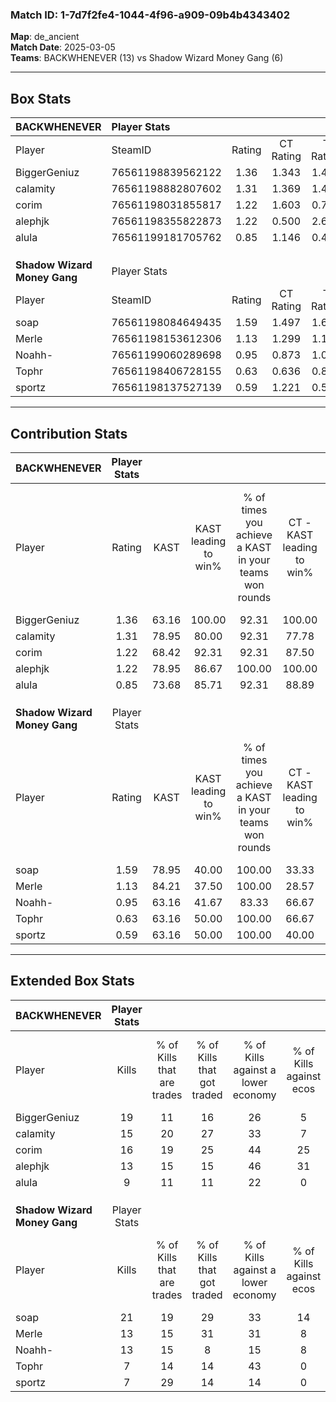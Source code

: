 ### Match ID: 1-7d7f2fe4-1044-4f96-a909-09b4b4343402  
**Map**: de_ancient  
**Match Date**: 2025-03-05  
**Teams**: BACKWHENEVER (13) vs Shadow Wizard Money Gang (6)  

---  

## Box Stats  

| **BACKWHENEVER**             | Player Stats      |        |           |          |       |       |       |         |        |      |     |
| :- | :- | :-: | :-: | :-: | :-: | :-: | :-: | :-: | :-: | :-: | :-: |
| Player                       | SteamID           | Rating | CT Rating | T Rating | KAST  |  ADR  | Kills | Assists | Deaths | K/D  | HS% |
| BiggerGeniuz                 | 76561198839562122 |  1.36  |   1.343   |  1.472   | 63.16 | 73.5  |  19   |    4    |   10   | 1.90 | 42  |
| calamity                     | 76561198882807602 |  1.31  |   1.369   |  1.466   | 78.95 | 97.2  |  15   |    9    |   13   | 1.15 | 40  |
| corim                        | 76561198031855817 |  1.22  |   1.603   |  0.791   | 68.42 | 107.3 |  16   |    7    |   16   | 1.00 | 43  |
| alephjk                      | 76561198355822873 |  1.22  |   0.500   |  2.632   | 78.95 | 67.2  |  13   |    6    |   9    | 1.44 | 30  |
| alula                        | 76561199181705762 |  0.85  |   1.146   |  0.488   | 73.68 | 64.1  |   9   |    5    |   14   | 0.64 | 66  |
|                              |                   |        |           |          |       |       |       |         |        |      |     |
|                              |                   |        |           |          |       |       |       |         |        |      |     |
|                              |                   |        |           |          |       |       |       |         |        |      |     |
| **Shadow Wizard Money Gang** | Player Stats      |        |           |          |       |       |       |         |        |      |     |
| Player                       | SteamID           | Rating | CT Rating | T Rating | KAST  |  ADR  | Kills | Assists | Deaths | K/D  | HS% |
| soap                         | 76561198084649435 |  1.59  |   1.497   |  1.646   | 78.95 | 115.0 |  21   |    4    |   14   | 1.50 | 61  |
| Merle                        | 76561198153612306 |  1.13  |   1.299   |  1.160   | 84.21 | 77.8  |  13   |    6    |   15   | 0.87 | 61  |
| Noahh-                       | 76561199060289698 |  0.95  |   0.873   |  1.091   | 63.16 | 66.3  |  13   |    4    |   14   | 0.93 | 69  |
| Tophr                        | 76561198406728155 |  0.63  |   0.636   |  0.850   | 63.16 | 56.7  |   7   |    5    |   15   | 0.47 | 71  |
| sportz                       | 76561198137527139 |  0.59  |   1.221   |  0.547   | 63.16 | 49.1  |   7   |    2    |   15   | 0.47 | 57  |
---  

## Contribution Stats  

| **BACKWHENEVER**             | Player Stats |       |                      |                                                        |                           |                                                             |                          |                                                            |
| :- | :-: | :-: | :-: | :-: | :-: | :-: | :-: | :-: |
| Player                       |    Rating    | KAST  | KAST leading to win% | % of times you achieve a KAST in your teams won rounds | CT - KAST leading to win% | CT - % of times you achieve a KAST in your teams won rounds | T - KAST leading to win% | T - % of times you achieve a KAST in your teams won rounds |
| BiggerGeniuz                 |     1.36     | 63.16 |        100.00        |                         92.31                          |          100.00           |                            87.50                            |          100.00          |                           100.00                           |
| calamity                     |     1.31     | 78.95 |        80.00         |                         92.31                          |           77.78           |                            87.50                            |          83.33           |                           100.00                           |
| corim                        |     1.22     | 68.42 |        92.31         |                         92.31                          |           87.50           |                            87.50                            |          100.00          |                           100.00                           |
| alephjk                      |     1.22     | 78.95 |        86.67         |                         100.00                         |          100.00           |                           100.00                            |          71.43           |                           100.00                           |
| alula                        |     0.85     | 73.68 |        85.71         |                         92.31                          |           88.89           |                           100.00                            |          80.00           |                           80.00                            |
|                              |              |       |                      |                                                        |                           |                                                             |                          |                                                            |
|                              |              |       |                      |                                                        |                           |                                                             |                          |                                                            |
|                              |              |       |                      |                                                        |                           |                                                             |                          |                                                            |
| **Shadow Wizard Money Gang** | Player Stats |       |                      |                                                        |                           |                                                             |                          |                                                            |
| Player                       |    Rating    | KAST  | KAST leading to win% | % of times you achieve a KAST in your teams won rounds | CT - KAST leading to win% | CT - % of times you achieve a KAST in your teams won rounds | T - KAST leading to win% | T - % of times you achieve a KAST in your teams won rounds |
| soap                         |     1.59     | 78.95 |        40.00         |                         100.00                         |           33.33           |                           100.00                            |          44.44           |                           100.00                           |
| Merle                        |     1.13     | 84.21 |        37.50         |                         100.00                         |           28.57           |                           100.00                            |          44.44           |                           100.00                           |
| Noahh-                       |     0.95     | 63.16 |        41.67         |                         83.33                          |           66.67           |                           100.00                            |          33.33           |                           75.00                            |
| Tophr                        |     0.63     | 63.16 |        50.00         |                         100.00                         |           66.67           |                           100.00                            |          44.44           |                           100.00                           |
| sportz                       |     0.59     | 63.16 |        50.00         |                         100.00                         |           40.00           |                           100.00                            |          57.14           |                           100.00                           |
---  

## Extended Box Stats  

| **BACKWHENEVER**             | Player Stats |                            |                            |                                    |                         |                              |                                 |        |                             |                                     |                          |                               |                            |
| :- | :-: | :-: | :-: | :-: | :-: | :-: | :-: | :-: | :-: | :-: | :-: | :-: | :-: |
| Player                       |    Kills     | % of Kills that are trades | % of Kills that got traded | % of Kills against a lower economy | % of Kills against ecos | % of Kills that are flawless | % of Kills that are close duels | Deaths | % of Deaths that get traded | % of Deaths against a lower economy | % of Deaths against ecos | % of Deaths that are flawless | % of Deaths that are close |
| BiggerGeniuz                 |      19      |             11             |             16             |                 26                 |            5            |              68              |                5                |   10   |             10              |                 10                  |            10            |              90               |             10             |
| calamity                     |      15      |             20             |             27             |                 33                 |            7            |              53              |                7                |   13   |             31              |                 31                  |            8             |              54               |             8              |
| corim                        |      16      |             19             |             25             |                 44                 |           25            |              81              |                0                |   16   |             19              |                 19                  |            6             |              44               |             0              |
| alephjk                      |      13      |             15             |             15             |                 46                 |           31            |              54              |                8                |   9    |             22              |                  0                  |            0             |              78               |             0              |
| alula                        |      9       |             11             |             11             |                 22                 |            0            |             100              |                0                |   14   |             14              |                 14                  |            7             |              50               |             7              |
|                              |              |                            |                            |                                    |                         |                              |                                 |        |                             |                                     |                          |                               |                            |
|                              |              |                            |                            |                                    |                         |                              |                                 |        |                             |                                     |                          |                               |                            |
|                              |              |                            |                            |                                    |                         |                              |                                 |        |                             |                                     |                          |                               |                            |
| **Shadow Wizard Money Gang** | Player Stats |                            |                            |                                    |                         |                              |                                 |        |                             |                                     |                          |                               |                            |
| Player                       |    Kills     | % of Kills that are trades | % of Kills that got traded | % of Kills against a lower economy | % of Kills against ecos | % of Kills that are flawless | % of Kills that are close duels | Deaths | % of Deaths that get traded | % of Deaths against a lower economy | % of Deaths against ecos | % of Deaths that are flawless | % of Deaths that are close |
| soap                         |      21      |             19             |             29             |                 33                 |           14            |              52              |                0                |   14   |              0              |                 21                  |            0             |              71               |             0              |
| Merle                        |      13      |             15             |             31             |                 31                 |            8            |              54              |               23                |   15   |             27              |                 27                  |            7             |              53               |             7              |
| Noahh-                       |      13      |             15             |             8              |                 15                 |            8            |              54              |                0                |   14   |             14              |                 14                  |            0             |              86               |             0              |
| Tophr                        |      7       |             14             |             14             |                 43                 |            0            |              86              |                0                |   15   |             33              |                 20                  |            7             |              67               |             13             |
| sportz                       |      7       |             29             |             14             |                 14                 |            0            |              86              |                0                |   15   |             27              |                 13                  |            0             |              80               |             0              |

